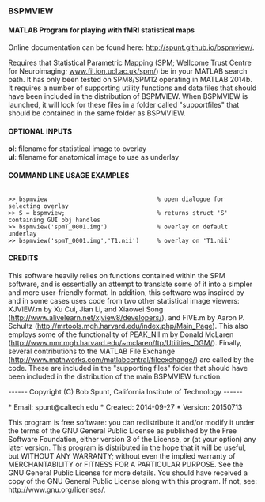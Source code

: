 ### BSPMVIEW 
#### MATLAB Program for playing with fMRI statistical maps

Online documentation can be found here: http://spunt.github.io/bspmview/.

Requires that Statistical Parametric Mapping (SPM; Wellcome Trust Centre for Neuroimaging; www.fil.ion.ucl.ac.uk/spm/)
be in your MATLAB search path. It has only been tested on SPM8/SPM12 operating in MATLAB 2014b. It requires a number of
supporting utility functions and data files that should have been included in the distribution of BSPMVIEW. When
BSPMVIEW is launched, it will look for these files in a folder called "supportfiles" that should be contained in the
same folder as BSPMVIEW.

#### OPTIONAL INPUTS
**ol**: filename for statistical image to overlay   
**ul**: filename for anatomical image to use as underlay

#### COMMAND LINE USAGE EXAMPLES
<pre><code>
>> bspmview                               % open dialogue for selecting overlay
>> S = bspmview;                          % returns struct 'S' containing GUI obj handles
>> bspmview('spmT_0001.img')              % overlay on default underlay   
>> bspmview('spmT_0001.img','T1.nii')     % overlay on 'T1.nii'
</code></pre>
  
#### CREDITS    
This software heavily relies on functions contained within the SPM software, and is essentially an attempt to translate some of it into a simpler and more user-friendly format. In addition, this software was   inspired by and in some cases uses code from two other statistical image viewers: XJVIEW.m by Xu Cui, Jian Li, and Xiaowei Song
(http://www.alivelearn.net/xjview8/developers/), and FIVE.m by Aaron P. Schultz (http://mrtools.mgh.harvard.edu/index.php/Main_Page). This also employs some of the functionality of PEAK_NII.m by Donald McLaren (http://www.nmr.mgh.harvard.edu/~mclaren/ftp/Utilities_DGM/). Finally, several contributions to the MATLAB File Exchange (http://www.mathworks.com/matlabcentral/fileexchange/) are called by the code. These are included in the "supporting files" folder that should have been included in the distribution of the main BSPMVIEW function.


<p>------ Copyright (C) Bob Spunt, California Institute of Technology ------</p>   
* Email:    spunt@caltech.edu
* Created:  2014-09-27   
* Version:  20150713

<p>This program is free software: you can redistribute it and/or modify it under the terms of the GNU General Public
License as published by the Free Software Foundation, either version 3 of the License, or (at your option) any later
version. This program is distributed in the hope that it will be useful, but WITHOUT ANY WARRANTY; without even the implied warranty of MERCHANTABILITY or FITNESS FOR A PARTICULAR PURPOSE. See the GNU General Public License for more details. You should have received a copy of the GNU General Public License along with this program. If not, see: http://www.gnu.org/licenses/.</p>
